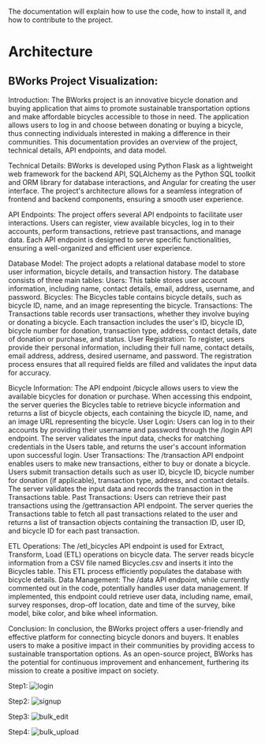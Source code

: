 The documentation will explain how to use the code, how to install it, and how to contribute to the project.

# Architecture
## BWorks Project Visualization:
Introduction:
The BWorks project is an innovative bicycle donation and buying application that aims to promote sustainable transportation options and make affordable bicycles accessible to those in need. The application allows users to log in and choose between donating or buying a bicycle, thus connecting individuals interested in making a difference in their communities. This documentation provides an overview of the project, technical details, API endpoints, and data model.

Technical Details:
BWorks is developed using Python Flask as a lightweight web framework for the backend API, SQLAlchemy as the Python SQL toolkit and ORM library for database interactions, and Angular for creating the user interface. The project's architecture allows for a seamless integration of frontend and backend components, ensuring a smooth user experience.

API Endpoints:
The project offers several API endpoints to facilitate user interactions. Users can register, view available bicycles, log in to their accounts, perform transactions, retrieve past transactions, and manage data. Each API endpoint is designed to serve specific functionalities, ensuring a well-organized and efficient user experience.

Database Model:
The project adopts a relational database model to store user information, bicycle details, and transaction history. The database consists of three main tables:
Users: This table stores user account information, including name, contact details, email, address, username, and password.
Bicycles: The Bicycles table contains bicycle details, such as bicycle ID, name, and an image representing the bicycle.
Transactions: The Transactions table records user transactions, whether they involve buying or donating a bicycle. Each transaction includes the user's ID, bicycle ID, bicycle number for donation, transaction type, address, contact details, date of donation or purchase, and status.
User Registration:
To register, users provide their personal information, including their full name, contact details, email address, address, desired username, and password. The registration process ensures that all required fields are filled and validates the input data for accuracy.

Bicycle Information:
The API endpoint /bicycle allows users to view the available bicycles for donation or purchase. When accessing this endpoint, the server queries the Bicycles table to retrieve bicycle information and returns a list of bicycle objects, each containing the bicycle ID, name, and an image URL representing the bicycle.
User Login:
Users can log in to their accounts by providing their username and password through the /login API endpoint. The server validates the input data, checks for matching credentials in the Users table, and returns the user's account information upon successful login.
User Transactions:
The /transaction API endpoint enables users to make new transactions, either to buy or donate a bicycle. Users submit transaction details such as user ID, bicycle ID, bicycle number for donation (if applicable), transaction type, address, and contact details. The server validates the input data and records the transaction in the Transactions table.
Past Transactions:
Users can retrieve their past transactions using the /gettransaction API endpoint. The server queries the Transactions table to fetch all past transactions related to the user and returns a list of transaction objects containing the transaction ID, user ID, and bicycle ID for each past transaction.

ETL Operations:
The /etl_bicycles API endpoint is used for Extract, Transform, Load (ETL) operations on bicycle data. The server reads bicycle information from a CSV file named Bicycles.csv and inserts it into the Bicycles table. This ETL process efficiently populates the database with bicycle details.
Data Management:
The /data API endpoint, while currently commented out in the code, potentially handles user data management. If implemented, this endpoint could retrieve user data, including name, email, survey responses, drop-off location, date and time of the survey, bike model, bike color, and bike wheel information.

Conclusion:
In conclusion, the BWorks project offers a user-friendly and effective platform for connecting bicycle donors and buyers. It enables users to make a positive impact in their communities by providing access to sustainable transportation options. As an open-source project, BWorks has the potential for continuous improvement and enhancement, furthering its mission to create a positive impact on society.



Step1: 
![login](https://github.com/vakhil-98/Bworks/assets/129809773/39180e28-0602-455b-8c3c-5f028d8a55d0)

Step2:
![signup](https://github.com/vakhil-98/Bworks/assets/129809773/6db1ce02-631c-4d6d-8e2f-47030b7959ed)

Step3:
![bulk_edit](https://github.com/vakhil-98/Bworks/assets/129809773/dfec7627-1e3e-4dd7-87e9-1b445aaeb53a)

Step4:
![bulk_upload](https://github.com/vakhil-98/Bworks/assets/129809773/cc20f4eb-44d1-4980-8258-31bf21d1ddb4) 




